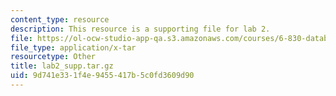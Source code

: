 ```yaml
---
content_type: resource
description: This resource is a supporting file for lab 2.
file: https://ol-ocw-studio-app-qa.s3.amazonaws.com/courses/6-830-database-systems-fall-2010/9d741e331f4e9455417b5c0fd3609d90_lab2_supp.tar.gz
file_type: application/x-tar
resourcetype: Other
title: lab2_supp.tar.gz
uid: 9d741e33-1f4e-9455-417b-5c0fd3609d90
---
```

